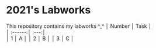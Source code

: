 # 2021's Labworks
This repository contains my labworks ^_^
│	 Number │	Task │	
│	:------:│	:---:│	
│	 1 │	A │	
│	 2 │	B │	
│	 3 │	C │	
